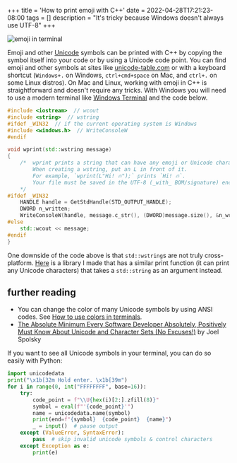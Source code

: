 +++
title = 'How to print emoji with C++'
date = 2022-04-28T17:21:23-08:00
tags = []
description = "It's tricky because Windows doesn't always use UTF-8"
+++

![emoji in terminal](/emoji_in_terminal.png)

Emoji and other [Unicode](https://en.wikipedia.org/wiki/Unicode) symbols can be printed with C++ by copying the symbol itself into your code or by using a Unicode code point. You can find emoji and other symbols at sites like [unicode-table.com](https://unicode-table.com) or with a keyboard shortcut (`Windows+.` on Windows, `ctrl+cmd+space` on Mac, and `ctrl+.` on some Linux distros). On Mac and Linux, working with emoji in C++ is straightforward and doesn't require any tricks. With Windows you will need to use a modern terminal like [Windows Terminal](https://aka.ms/terminal) and the code below.

```cpp
#include <iostream>  // wcout
#include <string>  // wstring
#ifdef _WIN32  // if the current operating system is Windows
#include <windows.h>  // WriteConsoleW
#endif

void wprint(std::wstring message)
{
    /*  wprint prints a string that can have any emoji or Unicode characters.
        When creating a wstring, put an L in front of it.
        For example, `wprint(L"Hi! 🔥");` prints `Hi! 🔥`.
        Your file must be saved in the UTF-8 (_with_ BOM/signature) encoding.
    */
#ifdef _WIN32
    HANDLE handle = GetStdHandle(STD_OUTPUT_HANDLE);
    DWORD n_written;
    WriteConsoleW(handle, message.c_str(), (DWORD)message.size(), &n_written, NULL);
#else
    std::wcout << message;
#endif
}
```

One downside of the code above is that `std::wstring`s are not truly cross-platform. [Here](https://github.com/wheelercj/ynot) is a library I made that has a similar print function (it can print any Unicode characters) that takes a `std::string` as an argument instead.

## further reading

* You can change the color of many Unicode symbols by using ANSI codes. See [How to use colors in terminals](https://blog.chriswheeler.dev/how-to-use-colors-in-terminals).
* [The Absolute Minimum Every Software Developer Absolutely, Positively Must Know About Unicode and Character Sets (No Excuses!)](https://www.joelonsoftware.com/2003/10/08/the-absolute-minimum-every-software-developer-absolutely-positively-must-know-about-Unicode-and-character-sets-no-excuses) by Joel Spolsky

If you want to see all Unicode symbols in your terminal, you can do so easily with Python:

```python
import unicodedata
print("\x1b[32m Hold enter. \x1b[39m")
for i in range(0, int("FFFFFFFF", base=16)):
    try:
        code_point = f"\\U{hex(i)[2:].zfill(8)}"
        symbol = eval(f"'{code_point}'")
        name = unicodedata.name(symbol)
        print(end=f"{symbol}  {code_point}  {name}")
        _ = input()  # pause output
    except (ValueError, SyntaxError):
        pass  # skip invalid unicode symbols & control characters
    except Exception as e:
        print(e)
```
